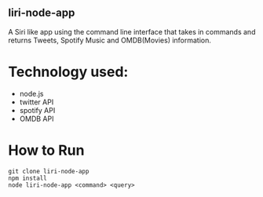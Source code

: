 ## liri-node-app

A Siri like app using the command line interface that takes in commands and returns Tweets, Spotify Music and OMDB(Movies) information.

# Technology used:

- node.js  
- twitter API  
- spotify API  
- OMDB API

# How to Run
```
git clone liri-node-app
npm install
node liri-node-app <command> <query>
```
